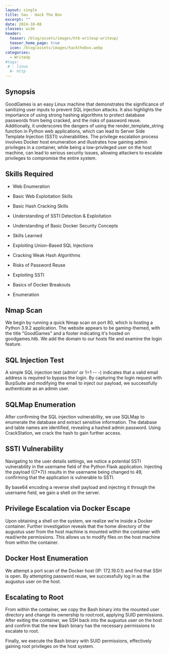 ```yaml
---
layout: single
title: Sau - Hack The Box
excerpt: ""
date: 2024-10-08
classes: wide
header:
  teaser: /blog/assets/images/htb-writeup-writeup/
  teaser_home_page: true
  icon: /blog/assets/images/hackthebox.webp
categories:
  - WriteUp
#tags:
 # - linux
  #- http
---
```


## Synopsis
GoodGames is an easy Linux machine that demonstrates the significance of sanitizing user inputs to prevent SQL injection attacks. It also highlights the importance of using strong hashing algorithms to protect database passwords from being cracked, and the risks of password reuse. Additionally, it underscores the dangers of using the render_template_string function in Python web applications, which can lead to Server Side Template Injection (SSTI) vulnerabilities. The privilege escalation process involves Docker host enumeration and illustrates how gaining admin privileges in a container, while being a low-privileged user on the host machine, can lead to serious security issues, allowing attackers to escalate privileges to compromise the entire system.


## Skills Required

- Web Enumeration
- Basic Web Exploitation Skills
- Basic Hash Cracking Skills
- Understanding of SSTI Detection & Exploitation
- Understanding of Basic Docker Security Concepts
- Skills Learned

- Exploiting Union-Based SQL Injections
- Cracking Weak Hash Algorithms
- Risks of Password Reuse
- Exploiting SSTI
- Basics of Docker Breakouts
- Enumeration

## Nmap Scan
We begin by running a quick Nmap scan on port 80, which is hosting a Python 3.9.2 application. The website appears to be gaming-themed, with the title "GoodGames" and a footer indicating it's hosted on goodgames.htb. We add the domain to our hosts file and examine the login feature.

## SQL Injection Test
A simple SQL injection test (admin' or 1=1 -- -) indicates that a valid email address is required to bypass the login. By capturing the login request with BurpSuite and modifying the email to inject our payload, we successfully authenticate as an admin user.

## SQLMap Enumeration
After confirming the SQL injection vulnerability, we use SQLMap to enumerate the database and extract sensitive information. The database and table names are identified, revealing a hashed admin password. Using CrackStation, we crack the hash to gain further access.

## SSTI Vulnerability

Navigating to the user details settings, we notice a potential SSTI vulnerability in the username field of the Python Flask application. Injecting the payload {{7*7}} results in the username being changed to 49, confirming that the application is vulnerable to SSTI.

By base64 encoding a reverse shell payload and injecting it through the username field, we gain a shell on the server.

## Privilege Escalation via Docker Escape

Upon obtaining a shell on the system, we realize we're inside a Docker container. Further investigation reveals that the home directory of the augustus user from the host machine is mounted within the container with read/write permissions. This allows us to modify files on the host machine from within the container.

## Docker Host Enumeration
We attempt a port scan of the Docker host (IP: 172.19.0.1) and find that SSH is open. By attempting password reuse, we successfully log in as the augustus user on the host.

## Escalating to Root
From within the container, we copy the Bash binary into the mounted user directory and change its ownership to root:root, applying SUID permissions. After exiting the container, we SSH back into the augustus user on the host and confirm that the new Bash binary has the necessary permissions to escalate to root.

Finally, we execute the Bash binary with SUID permissions, effectively gaining root privileges on the host system.